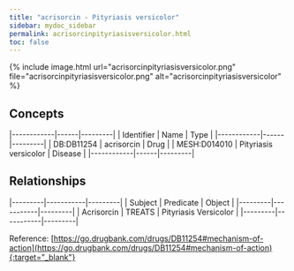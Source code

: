```yaml
---
title: "acrisorcin - Pityriasis versicolor"
sidebar: mydoc_sidebar
permalink: acrisorcinpityriasisversicolor.html
toc: false 
---
```


{% include image.html url="acrisorcinpityriasisversicolor.png" file="acrisorcinpityriasisversicolor.png" alt="acrisorcinpityriasisversicolor" %}

## Concepts

|------------|------|---------|
| Identifier | Name | Type    |
|------------|------|---------|
| DB:DB11254 | acrisorcin | Drug |
| MESH:D014010 | Pityriasis versicolor | Disease |
|------------|------|---------|

## Relationships

|---------|-----------|---------|
| Subject | Predicate | Object  |
|---------|-----------|---------|
| Acrisorcin | TREATS | Pityriasis Versicolor |
|---------|-----------|---------|

Reference: [https://go.drugbank.com/drugs/DB11254#mechanism-of-action](https://go.drugbank.com/drugs/DB11254#mechanism-of-action){:target="_blank"}